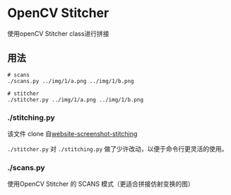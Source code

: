 # OpenCV Stitcher

使用openCV Stitcher class进行拼接

## 用法
```shell
# scans
./scans.py ../img/1/a.png ../img/1/b.png

# stitcher
./stitcher.py ../img/1/a.png ../img/1/b.png

```

### ./stitching.py
该文件 clone 自[website-screenshot-stitching](!https://github.com/Ahtuz/website-screenshot-stitching)

`./stitcher.py` 对 `./stitching.py` 做了少许改动，以便于命令行更灵活的使用。

### ./scans.py
使用OpenCV Stitcher 的 SCANS 模式（更适合拼接仿射变换的图）



